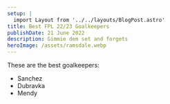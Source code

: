 ```yaml
---
setup: | 
  import Layout from '../../layouts/BlogPost.astro'
title: Best FPL 22/23 Goalkeepers
publishDate: 21 June 2022
description: Gimmie dem set and forgets
heroImage: /assets/ramsdale.webp
---
```

These are the best goalkeepers:


- Sanchez
- Dubravka
- Mendy

